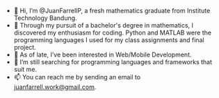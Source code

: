 - 👋 Hi, I’m @JuanFarrellP, a fresh mathematics graduate from Institute Technology Bandung.
- 📘 Through my pursuit of a bachelor's degree in mathematics, I discovered my enthusiasm for coding. Python and MATLAB were the programming languages I used for my class assignments and final project.
- 👀 As of late, I’ve been interested in Web/Mobile Development.
- 🌱 I’m still searching for programming languages and frameworks that suit me.
- 📫 You can reach me by sending an email to juanfarrell.work@gmail.com.

<!---
JuanFarrellP/JuanFarrellP is a ✨ special ✨ repository because its `README.md` (this file) appears on your GitHub profile.
You can click the Preview link to take a look at your changes.
--->
